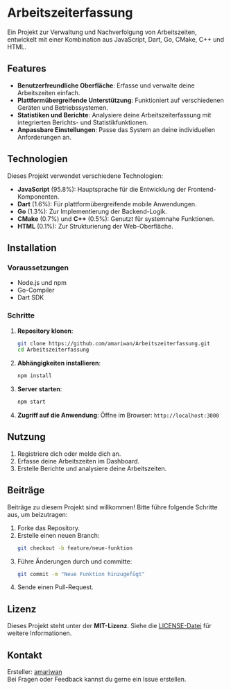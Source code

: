 
# Arbeitszeiterfassung

Ein Projekt zur Verwaltung und Nachverfolgung von Arbeitszeiten, entwickelt mit einer Kombination aus JavaScript, Dart, Go, CMake, C++ und HTML.

## Features

- **Benutzerfreundliche Oberfläche**: Erfasse und verwalte deine Arbeitszeiten einfach.
- **Plattformübergreifende Unterstützung**: Funktioniert auf verschiedenen Geräten und Betriebssystemen.
- **Statistiken und Berichte**: Analysiere deine Arbeitszeiterfassung mit integrierten Berichts- und Statistikfunktionen.
- **Anpassbare Einstellungen**: Passe das System an deine individuellen Anforderungen an.

## Technologien

Dieses Projekt verwendet verschiedene Technologien:

- **JavaScript** (95.8%): Hauptsprache für die Entwicklung der Frontend-Komponenten.
- **Dart** (1.6%): Für plattformübergreifende mobile Anwendungen.
- **Go** (1.3%): Zur Implementierung der Backend-Logik.
- **CMake** (0.7%) und **C++** (0.5%): Genutzt für systemnahe Funktionen.
- **HTML** (0.1%): Zur Strukturierung der Web-Oberfläche.

## Installation

### Voraussetzungen

- Node.js und npm
- Go-Compiler
- Dart SDK

### Schritte

1. **Repository klonen**:
   ```bash
   git clone https://github.com/amariwan/Arbeitszeiterfassung.git
   cd Arbeitszeiterfassung
   ```

2. **Abhängigkeiten installieren**:
   ```bash
   npm install
   ```

3. **Server starten**:
   ```bash
   npm start
   ```

4. **Zugriff auf die Anwendung**:
   Öffne im Browser: `http://localhost:3000`

## Nutzung

1. Registriere dich oder melde dich an.
2. Erfasse deine Arbeitszeiten im Dashboard.
3. Erstelle Berichte und analysiere deine Arbeitszeiten.

## Beiträge

Beiträge zu diesem Projekt sind willkommen! Bitte führe folgende Schritte aus, um beizutragen:

1. Forke das Repository.
2. Erstelle einen neuen Branch:
   ```bash
   git checkout -b feature/neue-funktion
   ```
3. Führe Änderungen durch und committe:
   ```bash
   git commit -m "Neue Funktion hinzugefügt"
   ```
4. Sende einen Pull-Request.

## Lizenz

Dieses Projekt steht unter der **MIT-Lizenz**. Siehe die [LICENSE-Datei](LICENSE) für weitere Informationen.

## Kontakt

Ersteller: [amariwan](https://github.com/amariwan)  
Bei Fragen oder Feedback kannst du gerne ein Issue erstellen.


